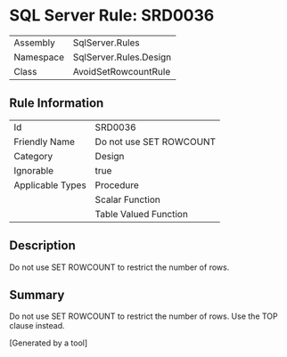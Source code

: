 # SQL Server Rule: SRD0036
  
|    |    |
|----|----|
| Assembly | SqlServer.Rules |
| Namespace | SqlServer.Rules.Design |
| Class | AvoidSetRowcountRule |
  
## Rule Information
  
|    |    |
|----|----|
| Id | SRD0036 |
| Friendly Name | Do not use SET ROWCOUNT |
| Category | Design |
| Ignorable | true |
| Applicable Types | Procedure  |
|   | Scalar Function |
|   | Table Valued Function |
  
## Description
  
Do not use SET ROWCOUNT to restrict the number of rows.
  
## Summary
  
Do not use SET ROWCOUNT to restrict the number of rows. Use the TOP clause instead.
  
[Generated by a tool]
